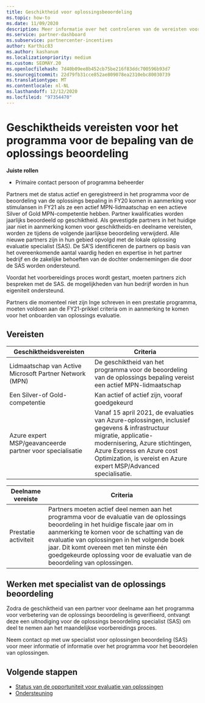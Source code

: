 ```yaml
---
title: Geschiktheid voor oplossingsbeoordeling
ms.topic: how-to
ms.date: 11/09/2020
description: Meer informatie over het controleren van de vereisten voor deelname aan het programma voor het evalueren van oplossingen.
ms.service: partner-dashboard
ms.subservice: partnercenter-incentives
author: Karthic83
ms.author: kashanum
ms.localizationpriority: medium
ms.custom: SEOMAY.20
ms.openlocfilehash: 7d40b09ee8b452cb75be216f83ddc700596b93d7
ms.sourcegitcommit: 22d79fb31cce852ae809078ea2310ebc80030739
ms.translationtype: MT
ms.contentlocale: nl-NL
ms.lasthandoff: 12/12/2020
ms.locfileid: "97354470"
---
```

# <a name="eligibility-requirements-for-the-solution-assessment-incentives-program"></a>Geschiktheids vereisten voor het programma voor de bepaling van de oplossings beoordeling

**Juiste rollen**

- Primaire contact persoon of programma beheerder

Partners met de status actief en geregistreerd in het programma voor de beoordeling van de oplossings bepaling in FY20 komen in aanmerking voor stimulansen in FY21 als ze een actief MPN-lidmaatschap en een actieve Silver of Gold MPN-competentie hebben. Partner kwalificaties worden jaarlijks beoordeeld op geschiktheid. Als gevestigde partners in het huidige jaar niet in aanmerking komen voor geschiktheids-en deelname vereisten, worden ze tijdens de volgende jaarlijkse beoordeling verwijderd. Alle nieuwe partners zijn in hun gebied opvolgd met de lokale oplossing evaluatie specialist (SAS). De SA'S identificeren de partners op basis van het overeenkomende aantal vaardig heden en expertise in het partner bedrijf en de zakelijke behoeften van de dochter ondernemingen die door de SAS worden ondersteund.

Voordat het voorbereidings proces wordt gestart, moeten partners zich bespreken met de SAS. de mogelijkheden van hun bedrijf worden in hun eigeniteit ondersteund.

Partners die momenteel niet zijn Inge schreven in een prestatie programma, moeten voldoen aan de FY21-prikkel criteria om in aanmerking te komen voor het onboarden van oplossings evaluatie.

## <a name="requirements"></a>Vereisten

|**Geschiktheidsvereisten**|**Criteria**|
|-----------------------|------------------|
|Lidmaatschap van Active Microsoft Partner Network (MPN)|De geschiktheid van het programma voor de beoordeling van de oplossings bepaling vereist een actief MPN-lidmaatschap|
|Een Silver-of Gold-competentie|Kan actief of actief zijn, vooraf goedgekeurd|
|Azure expert MSP/geavanceerde partner voor specialisatie|Vanaf 15 april 2021, de evaluaties van Azure-oplossingen, inclusief gegevens & infrastructuur migratie, applicatie-modernisering, Azure stichtingen, Azure Express en Azure cost Optimization, is vereist en Azure expert MSP/Advanced specialisatie.|

|**Deelname vereiste**|**Criteria**|
|-------------------------|-------------------------------------|
|Prestatie activiteit|Partners moeten actief deel nemen aan het programma voor de evaluatie van de oplossings beoordeling in het huidige fiscale jaar om in aanmerking te komen voor de schatting van de evaluatie van oplossingen in het volgende boek jaar. Dit komt overeen met ten minste één goedgekeurde oplossing voor de evaluatie van de beoordeling van oplossingen.|

## <a name="work-with-solution-assessment-specialist"></a>Werken met specialist van de oplossings beoordeling

Zodra de geschiktheid van een partner voor deelname aan het programma voor verbetering van de oplossings beoordeling is geverifieerd, ontvangt deze een uitnodiging voor de oplossings beoordeling specialist (SAS) om deel te nemen aan het maandelijkse voorbereidings proces.

Neem contact op met uw specialist voor oplossingen beoordeling (SAS) voor meer informatie of informatie over het programma voor het beoordelen van oplossingen.

## <a name="next-steps"></a>Volgende stappen

- [Status van de opportuniteit voor evaluatie van oplossingen](chip-solution-assessment.md)
- [Ondersteuning](report-problems-with-partner-center.md)









